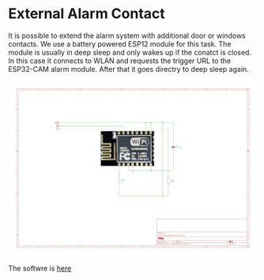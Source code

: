 # External Alarm Contact

It is possible to extend the alarm system with additional door or windows contacts.
We use a battery powered ESP12 module for this task. The module is usually in deep sleep and only wakes up if the conatct is closed. In this case it connects to WLAN and requests the trigger URL to the ESP32-CAM alarm module. After that it goes directry to deep sleep again.

![Schematics](https://github.com/AK-Homberger/Alexa-Alarm-System-ESP32CAM/blob/main/Pictures/ESP12AlarmContact.png)

The softwre is [here](https://github.com/AK-Homberger/Alexa-Alarm-System-ESP32CAM/blob/main/ESP12AlarmContact/ESP12AlarmContact.ino)
